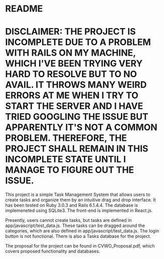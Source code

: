# README

# DISCLAIMER: THE PROJECT IS INCOMPLETE DUE TO A PROBLEM WITH RAILS ON MY MACHINE, WHICH I'VE BEEN TRYING VERY HARD TO RESOLVE BUT TO NO AVAIL. IT THROWS MANY WEIRD ERRORS AT ME WHEN I TRY TO START THE SERVER AND I HAVE TRIED GOOGLING THE ISSUE BUT APPARENTLY IT'S NOT A COMMON PROBLEM. THEREFORE, THE PROJECT SHALL REMAIN IN THIS INCOMPLETE STATE UNTIL I MANAGE TO FIGURE OUT THE ISSUE.

This project is a simple Task Management System that allows users to create tasks
and organize them by an intuitive drag and drop interface. It has been tested
on Ruby 3.0.3 and Rails 6.1.4.4. The database is implemeneted using SQLite3.
The front-end is implemented in React.js.

Presently, users cannot create tasks, but tasks are defined in
app/javascript/test_data.js. These tasks can be dragged around the categories,
which are also defined in app/javascript/test_data.js. The login button is
not functional. There is also a Tasks database for the project.

The proposal for the project can be found in CVWO_Proposal.pdf, which covers
proposed functionality and databases.
